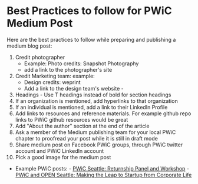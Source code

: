 # Best Practices to follow for PWiC Medium Post
Here are the best practices to follow while preparing and publishing a medium blog post:
1. Credit photographer
    - Example: Photo credits: Snapshot Photography
    - add a link to the photographer's site
2. Credit Marketing team: example: 
    - Design credits: weprint
    - Add a link to the design team's website - <Need link>
3. Headings -  Use T headings instead of bold for section headings
4. If an organization is mentioned, add hyperlinks to that organization
5. If an individual is mentioned, add a link to their LinkedIn Profile
6. Add links to resources and reference materials.  For example github repo links to PWiC github resources would be great
7. Add "About the author" section at the end of the article
8. Ask a member of the Medium publishing team for your local PWiC chapter to proofread your post while it is still in draft mode
9. Share medium post on Facebook PWiC groups, through PWiC twitter account and PWiC LinkedIn account
10. Pick a good image for the medium post

- Example PWiC posts:
       - [PWiC Seattle: Returnship Panel and Workshop](https://medium.com/@pwic.org/pwic-returnship-panel-and-workshop-event-highlights-e1fcb2a5d3fa)
       - [PWiC and OPEN Seattle: Making the Leap to Startup from Corporate Life](https://medium.com/@pwic.org/pwic-collaboration-with-open-seattle-2bb67e449cfa)
